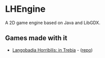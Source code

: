 # LHEngine

A 2D game engine based on Java and LibGDX.

## Games made with it 

* [Langobadia Horribilis: in Trebia](https://faust90.itch.io/lhit) - ([repo](https://github.com/FireBellyToad/LHEngine.git))